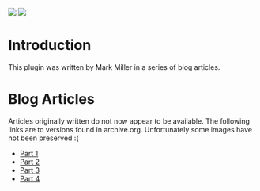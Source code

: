 [![](http://dxcorecommunityplugins.googlecode.com/svn/trunk/Common/Graphics/Download.png)](http://www.rorybecker.co.uk/DevExpress/Community/Plugins/HighlightNonDisposedLocals/)      [![](http://dxcorecommunityplugins.googlecode.com/svn/trunk/Common/Graphics/InstallHelp.png)](http://code.google.com/p/dxcorecommunityplugins/wiki/InstallInstructions)
# Introduction #
This plugin was written by Mark Miller in a series of blog articles.

# Blog Articles #
Articles originally written do not now appear to be available.
The following links are to versions found in archive.org. Unfortunately some images have not been preserved :(

  * [Part 1](http://web.archive.org/web/20070430090748/http://www.doitwith.net/2007/04/20/HighlightingIDisposableLocalsThatDon%27tCallDisposePartI.aspx)
  * [Part 2](http://web.archive.org/web/20070516150842/www.doitwith.net/2007/04/24/HighlightingIDisposableLocalsThatDon%27tCallDisposePartII.aspx)
  * [Part 3](http://web.archive.org/web/20070516104108/www.doitwith.net/2007/04/26/HighlightingIDisposableLocalsThatDon%27tCallDisposePartIII.aspx)
  * [Part 4](http://web.archive.org/web/20070517001540/www.doitwith.net/2007/05/09/HighlightingIDisposableLocalsThatDon%27tCallDisposePartIV.aspx)